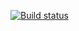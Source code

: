 [![Build status](https://ci.appveyor.com/api/projects/status/wq61bcve6pv7rwrw?svg=true)](https://ci.appveyor.com/project/vasiliy-dad/javaqa-selenium1)
